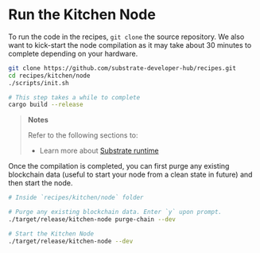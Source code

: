 # Run the Kitchen Node

To run the code in the recipes, `git clone` the source repository. We also want to kick-start the node compilation as it may take about 30 minutes to complete depending on your hardware.

```bash
git clone https://github.com/substrate-developer-hub/recipes.git
cd recipes/kitchen/node
./scripts/init.sh

# This step takes a while to complete
cargo build --release
```

> **Notes**
>
> Refer to the following sections to:
>
>  * Learn more about [Substrate runtime](https://substrate.dev/docs/en/runtime/architecture-of-a-runtime)

Once the compilation is completed, you can first purge any existing blockchain data (useful to start your node from a clean state in future) and then start the node.

```bash
# Inside `recipes/kitchen/node` folder

# Purge any existing blockchain data. Enter `y` upon prompt.
./target/release/kitchen-node purge-chain --dev

# Start the Kitchen Node
./target/release/kitchen-node --dev
```
